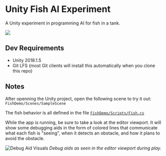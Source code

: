 # Unity Fish AI Experiment

A Unity experiment in programming AI for fish in a tank.

[![](Documentation/Images/Unity_Fish_AI_Video_Thumb.jpg)](https://vimeo.com/280649279)



## Dev Requirements

- Unity 2018.1.5
- Git LFS (most Git clients will install this automatically when you clone this repo)



## Notes

After openning the Unity project, open the following scene to try it out: `FishDemo/Scenes/SampleScene`

The fish behavior is all defined in the file [`FishDemo/Scripts/Fish.cs`](Assets/FishDemo/Scripts/Fish.cs)

While the app is running, be sure to take a look at the editor viewport. It will show some debugging aids in the form of colored lines that communicate what each fish is "seeing", when it detects an obstacle, and how it plans to avoid the obstacle.

![Debug Aid Visuals](Documentation/Images/Debug_Aids.jpg)
*Debug aids as seen in the editor viewport during play.*

